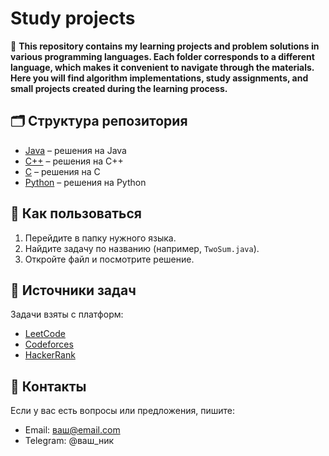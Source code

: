 # Study projects
📌 **This repository contains my learning projects and problem solutions in various programming languages. Each folder corresponds to a different language, which makes it convenient to navigate through the materials. Here you will find algorithm implementations, study assignments, and small projects created during the learning process.**

## 🗂 Структура репозитория  
- [Java](/Java/) – решения на Java  
- [C++](/C++/) – решения на C++  
- [C](/C/) – решения на C  
- [Python](/Python/) – решения на Python  

## 📝 Как пользоваться  
1. Перейдите в папку нужного языка.  
2. Найдите задачу по названию (например, `TwoSum.java`).  
3. Откройте файл и посмотрите решение.  

## 🔗 Источники задач  
Задачи взяты с платформ:  
- [LeetCode](https://leetcode.com/)  
- [Codeforces](https://codeforces.com/)  
- [HackerRank](https://www.hackerrank.com/)  

## 📌 Контакты  
Если у вас есть вопросы или предложения, пишите:  
- Email: ваш@email.com  
- Telegram: @ваш_ник  
